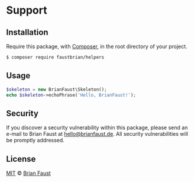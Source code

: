 # Support

## Installation

Require this package, with [Composer](https://getcomposer.org/), in the root directory of your project.

``` bash
$ composer require faustbrian/helpers
```

## Usage

``` php
$skeleton = new BrianFaust\Skeleton();
echo $skeleton->echoPhrase('Hello, BrianFaust!');
```

## Security

If you discover a security vulnerability within this package, please send an e-mail to Brian Faust at hello@brianfaust.de. All security vulnerabilities will be promptly addressed.

## License

[MIT](LICENSE) © [Brian Faust](https://brianfaust.de)
